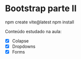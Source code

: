 # Bootstrap parte II

npm create vite@latest
npm install

Conteúdo estudado na aula:
- [x] Colapse
- [x] Dropdowns
- [x] Forms
